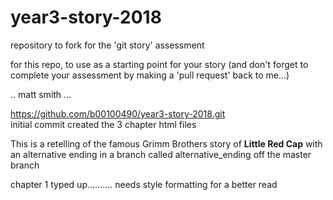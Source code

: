 # year3-story-2018
repository to fork for the 'git story' assessment

for this repo, to use as a starting point for your story
(and don't forget to complete your assessment by making a 'pull request' back to me...)

.. matt smith ...

https://github.com/b00100490/year3-story-2018.git<br>
initial commit created the 3 chapter html files<br>

This is a retelling of the famous Grimm Brothers story of **Little Red Cap** with an alternative ending in a branch called alternative_ending off the master branch<br>


chapter 1 typed up.......... needs style formatting for a better read<br>
